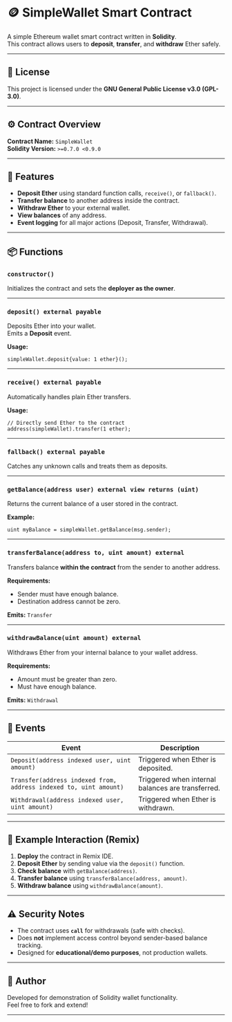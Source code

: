 # 🪙 SimpleWallet Smart Contract

A simple Ethereum wallet smart contract written in **Solidity**.  
This contract allows users to **deposit**, **transfer**, and **withdraw** Ether safely.

---

## 📜 License

This project is licensed under the **GNU General Public License v3.0 (GPL-3.0)**.

---

## ⚙️ Contract Overview

**Contract Name:** `SimpleWallet`  
**Solidity Version:** `>=0.7.0 <0.9.0`

---

## 🚀 Features

- **Deposit Ether** using standard function calls, `receive()`, or `fallback()`.
- **Transfer balance** to another address inside the contract.
- **Withdraw Ether** to your external wallet.
- **View balances** of any address.
- **Event logging** for all major actions (Deposit, Transfer, Withdrawal).

---

## 📦 Functions

### `constructor()`
Initializes the contract and sets the **deployer as the owner**.

---

### `deposit() external payable`
Deposits Ether into your wallet.  
Emits a **Deposit** event.

**Usage:**
```solidity
simpleWallet.deposit{value: 1 ether}();
```

---

### `receive() external payable`  
Automatically handles plain Ether transfers.

**Usage:**
```solidity
// Directly send Ether to the contract
address(simpleWallet).transfer(1 ether);
```

---

### `fallback() external payable`
Catches any unknown calls and treats them as deposits.

---

### `getBalance(address user) external view returns (uint)`
Returns the current balance of a user stored in the contract.

**Example:**
```solidity
uint myBalance = simpleWallet.getBalance(msg.sender);
```

---

### `transferBalance(address to, uint amount) external`
Transfers balance **within the contract** from the sender to another address.

**Requirements:**
- Sender must have enough balance.
- Destination address cannot be zero.

**Emits:** `Transfer`

---

### `withdrawBalance(uint amount) external`
Withdraws Ether from your internal balance to your wallet address.

**Requirements:**
- Amount must be greater than zero.
- Must have enough balance.

**Emits:** `Withdrawal`

---

## 📡 Events

| Event | Description |
|--------|-------------|
| `Deposit(address indexed user, uint amount)` | Triggered when Ether is deposited. |
| `Transfer(address indexed from, address indexed to, uint amount)` | Triggered when internal balances are transferred. |
| `Withdrawal(address indexed user, uint amount)` | Triggered when Ether is withdrawn. |

---

## 🧪 Example Interaction (Remix)

1. **Deploy** the contract in Remix IDE.
2. **Deposit Ether** by sending value via the `deposit()` function.
3. **Check balance** with `getBalance(address)`.
4. **Transfer balance** using `transferBalance(address, amount)`.
5. **Withdraw balance** using `withdrawBalance(amount)`.

---

## ⚠️ Security Notes

- The contract uses **`call`** for withdrawals (safe with checks).
- Does **not** implement access control beyond sender-based balance tracking.
- Designed for **educational/demo purposes**, not production wallets.

---

## 🧾 Author

Developed for demonstration of Solidity wallet functionality.  
Feel free to fork and extend!

---